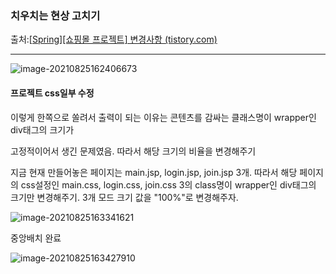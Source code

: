 ### 치우치는 현상 고치기 

출처:[[Spring\][쇼핑몰 프로젝트] 변경사항 (tistory.com)](https://kimvampa.tistory.com/130?category=771727)

---

![image-20210825162406673](C:\Users\user\AppData\Roaming\Typora\typora-user-images\image-20210825162406673.png)

#### 프로젝트 css일부 수정

이렇게 한쪽으로 쏠려서 출력이 되는 이유는 콘텐츠를 감싸는 클래스명이 wrapper인 div태그의 크기가 

고정적이어서 생긴 문제였음. 따라서 해당 크기의 비율을 변경해주기

 지금 현재 만들어놓은 페이지는 main.jsp, login.jsp, join.jsp 3개. 따라서 해당 페이지의 css설정인 main.css, login.css, join.css 3의 class명이 wrapper인 div태그의 크기만 변경해주기. 3개 모드 크기 값을 "100%"로 변경해주자.

![image-20210825163341621](C:\Users\user\AppData\Roaming\Typora\typora-user-images\image-20210825163341621.png)



중앙배치 완료 

![image-20210825163427910](C:\Users\user\AppData\Roaming\Typora\typora-user-images\image-20210825163427910.png)